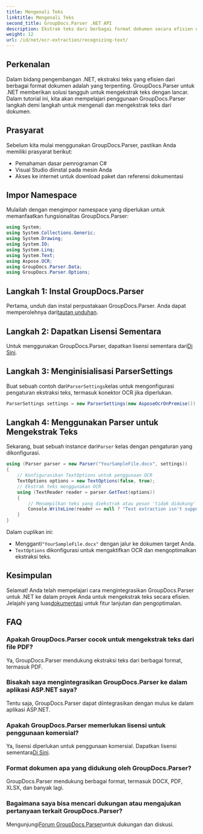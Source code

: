 ```yaml
---
title: Mengenali Teks
linktitle: Mengenali Teks
second_title: GroupDocs.Parser .NET API
description: Ekstrak teks dari berbagai format dokumen secara efisien dengan GroupDocs.Parser untuk .NET. Integrasi yang mudah dan kemampuan OCR yang kuat.
weight: 12
url: /id/net/ocr-extraction/recognizing-text/
---
```

## Perkenalan
Dalam bidang pengembangan .NET, ekstraksi teks yang efisien dari berbagai format dokumen adalah yang terpenting. GroupDocs.Parser untuk .NET memberikan solusi tangguh untuk mengekstrak teks dengan lancar. Dalam tutorial ini, kita akan mempelajari penggunaan GroupDocs.Parser langkah demi langkah untuk mengenali dan mengekstrak teks dari dokumen.
## Prasyarat
Sebelum kita mulai menggunakan GroupDocs.Parser, pastikan Anda memiliki prasyarat berikut:
- Pemahaman dasar pemrograman C#
- Visual Studio diinstal pada mesin Anda
- Akses ke internet untuk download paket dan referensi dokumentasi

## Impor Namespace
Mulailah dengan mengimpor namespace yang diperlukan untuk memanfaatkan fungsionalitas GroupDocs.Parser:
```csharp
using System;
using System.Collections.Generic;
using System.Drawing;
using System.IO;
using System.Linq;
using System.Text;
using Aspose.OCR;
using GroupDocs.Parser.Data;
using GroupDocs.Parser.Options;
```
## Langkah 1: Instal GroupDocs.Parser
 Pertama, unduh dan instal perpustakaan GroupDocs.Parser. Anda dapat memperolehnya dari[tautan unduhan](https://releases.groupdocs.com/parser/net/).
## Langkah 2: Dapatkan Lisensi Sementara
 Untuk menggunakan GroupDocs.Parser, dapatkan lisensi sementara dari[Di Sini](https://purchase.groupdocs.com/temporary-license/).
## Langkah 3: Menginisialisasi ParserSettings
 Buat sebuah contoh dari`ParserSettings`kelas untuk mengonfigurasi pengaturan ekstraksi teks, termasuk konektor OCR jika diperlukan.
```csharp
ParserSettings settings = new ParserSettings(new AsposeOcrOnPremise());
```
## Langkah 4: Menggunakan Parser untuk Mengekstrak Teks
 Sekarang, buat sebuah instance dari`Parser` kelas dengan pengaturan yang dikonfigurasi.
```csharp
using (Parser parser = new Parser("YourSampleFile.docx", settings))
{
    // Konfigurasikan TextOptions untuk penggunaan OCR
    TextOptions options = new TextOptions(false, true);
    // Ekstrak teks menggunakan OCR
    using (TextReader reader = parser.GetText(options))
    {
        // Menampilkan teks yang diekstrak atau pesan 'tidak didukung'
        Console.WriteLine(reader == null ? "Text extraction isn't supported" : reader.ReadToEnd());
    }
}
```
Dalam cuplikan ini:
-  Mengganti`"YourSampleFile.docx"` dengan jalur ke dokumen target Anda.
- `TextOptions` dikonfigurasi untuk mengaktifkan OCR dan mengoptimalkan ekstraksi teks.

## Kesimpulan
 Selamat! Anda telah mempelajari cara mengintegrasikan GroupDocs.Parser untuk .NET ke dalam proyek Anda untuk mengekstrak teks secara efisien. Jelajahi yang luas[dokumentasi](https://tutorials.groupdocs.com/parser/net/) untuk fitur lanjutan dan pengoptimalan.

## FAQ
### Apakah GroupDocs.Parser cocok untuk mengekstrak teks dari file PDF?
Ya, GroupDocs.Parser mendukung ekstraksi teks dari berbagai format, termasuk PDF.
### Bisakah saya mengintegrasikan GroupDocs.Parser ke dalam aplikasi ASP.NET saya?
Tentu saja, GroupDocs.Parser dapat diintegrasikan dengan mulus ke dalam aplikasi ASP.NET.
### Apakah GroupDocs.Parser memerlukan lisensi untuk penggunaan komersial?
Ya, lisensi diperlukan untuk penggunaan komersial. Dapatkan lisensi sementara[Di Sini](https://purchase.groupdocs.com/temporary-license/).
### Format dokumen apa yang didukung oleh GroupDocs.Parser?
GroupDocs.Parser mendukung berbagai format, termasuk DOCX, PDF, XLSX, dan banyak lagi.
### Bagaimana saya bisa mencari dukungan atau mengajukan pertanyaan terkait GroupDocs.Parser?
 Mengunjungi[Forum GroupDocs.Parser](https://forum.groupdocs.com/c/parser/17)untuk dukungan dan diskusi.